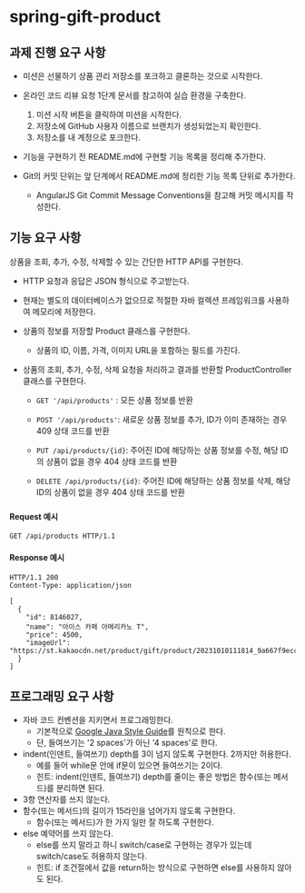 # spring-gift-product

## 과제 진행 요구 사항


- 미션은 선물하기 상품 관리 저장소를 포크하고 클론하는 것으로 시작한다.

- 온라인 코드 리뷰 요청 1단계 문서를 참고하여 실습 환경을 구축한다.

  1. 미션 시작 버튼을 클릭하여 미션을 시작한다.
  2. 저장소에 GitHub 사용자 이름으로 브랜치가 생성되었는지 확인한다.
  3. 저장소를 내 계정으로 포크한다.

- 기능을 구현하기 전 README.md에 구현할 기능 목록을 정리해 추가한다.

- Git의 커밋 단위는 앞 단계에서 README.md에 정리한 기능 목록 단위로 추가한다.

  - AngularJS Git Commit Message Conventions을 참고해 커밋 메시지를 작성한다.

    

## 기능 요구 사항

상품을 조회, 추가, 수정, 삭제할 수 있는 간단한 HTTP API를 구현한다.

- HTTP 요청과 응답은 JSON 형식으로 주고받는다.

- 현재는 별도의 데이터베이스가 없으므로 적절한 자바 컬렉션 프레임워크를 사용하여 메모리에 저장한다.

- 상품의 정보를 저장할 Product 클래스를 구현한다.

  - 상품의 ID, 이름, 가격, 이미지 URL을 포함하는 필드를 가진다.

- 상품의 조회, 추가, 수정, 삭제 요청을 처리하고 결과를 반환할 ProductController 클래스를 구현한다.

  - `GET '/api/products'` : 모든 상품 정보를 반환

  - `POST '/api/products'`: 새로운 상품 정보를 추가, ID가 이미 존재하는 경우 409 상태 코드를 반환

  - `PUT /api/products/{id}`: 주어진 ID에 해당하는 상품 정보를 수정, 해당 ID의 상품이 없을 경우 404 상태 코드를 반환

  - `DELETE /api/products/{id}`: 주어진 ID에 해당하는 상품 정보를 삭제, 해당 ID의 상품이 없을 경우 404 상태 코드를 반환

    ### 

#### Request 예시

```
GET /api/products HTTP/1.1
```



#### Response 예시

```
HTTP/1.1 200 
Content-Type: application/json

[
  {
    "id": 8146027,
    "name": "아이스 카페 아메리카노 T",
    "price": 4500,
    "imageUrl": "https://st.kakaocdn.net/product/gift/product/20231010111814_9a667f9eccc943648797925498bdd8a3.jpg"
  }
]
```





## 프로그래밍 요구 사항

- 자바 코드 컨벤션을 지키면서 프로그래밍한다.
  - 기본적으로 [Google Java Style Guide](https://google.github.io/styleguide/javaguide.html)를 원칙으로 한다.
  - 단, 들여쓰기는 '2 spaces'가 아닌 '4 spaces'로 한다.
- indent(인덴트, 들여쓰기) depth를 3이 넘지 않도록 구현한다. 2까지만 허용한다.
  - 예를 들어 while문 안에 if문이 있으면 들여쓰기는 2이다.
  - 힌트: indent(인덴트, 들여쓰기) depth를 줄이는 좋은 방법은 함수(또는 메서드)를 분리하면 된다.
- 3항 연산자를 쓰지 않는다.
- 함수(또는 메서드)의 길이가 15라인을 넘어가지 않도록 구현한다.
  - 함수(또는 메서드)가 한 가지 일만 잘 하도록 구현한다.
- else 예약어를 쓰지 않는다.
  - else를 쓰지 말라고 하니 switch/case로 구현하는 경우가 있는데 switch/case도 허용하지 않는다.
  - 힌트: if 조건절에서 값을 return하는 방식으로 구현하면 else를 사용하지 않아도 된다.
